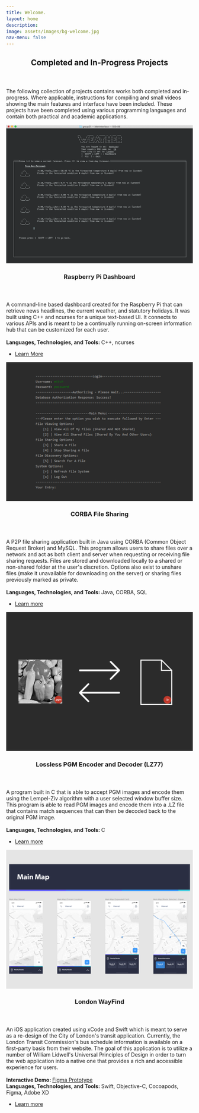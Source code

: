 ```yaml
---
title: Welcome.
layout: home
description:
image: assets/images/bg-welcome.jpg
nav-menu: false
---
```


<!-- Main -->
<div id="main">

<!-- One -->
<section id="one">
	<div class="inner">
		<header class="major">
			<h2>Completed and In-Progress Projects</h2>
		</header>
		<p>The following collection of projects contains works both completed and in-progress. Where applicable, instructions for compiling and small videos showing the main features and interface have been included. These projects have been completed using various programming languages and contain both practical and academic applications.</p>
	</div>
</section>

<!-- Two -->
<section id="two" class="spotlights">
	<section>
		<a href="" class="image">
			<img src="assets/images/pi-dashboard-tile.png" alt="" data-position="center center" />
		</a>
		<div class="content">
			<div class="inner">
				<header class="major">
					<h3>Raspberry Pi Dashboard</h3>
				</header>
				<p>A command-line based dashboard created for the Raspberry Pi that can retrieve news headlines, the current weather, and statutory holidays. It was built using C++ and ncurses for a unique text-based UI. It connects to various APIs and is meant to be a continually running on-screen information hub that can be customized for each user.
				<br>
				<br>
				<b>Languages, Technologies, and Tools: </b>C++, ncurses</p>
				<ul class="actions">
					<li><a href="https://github.com/mitchmancuso/Pi-Dash" class="button">Learn More</a></li>
				</ul>
			</div>
		</div>
	</section>
	<section>
		<a href="" class="image">
			<img src="assets/images/CORBA-share-tile.png" alt="" data-position="top center" />
		</a>
		<div class="content">
			<div class="inner">
				<header class="major">
					<h3>CORBA File Sharing</h3>
				</header>
				<p>A P2P file sharing application built in Java using CORBA (Common Object Request Broker) and MySQL. This program allows users to share files over a network and act as both client and server when requesting or receiving file sharing requests. Files are stored and downloaded locally to a shared or non-shared folder at the user's discretion. Options also exist to unshare files (make it unavailable for downloading on the server) or sharing files previously marked as private.
                				<br>
                				<br>
                				<b>Languages, Technologies, and Tools: </b>Java, CORBA, SQL</p>
				<ul class="actions">
					<li><a href="https://github.com/mitchmancuso/CORBA-Share" class="button">Learn more</a></li>
				</ul>
			</div>
		</div>
	</section>
	<section>
    		<a href="" class="image">
    			<img src="assets/images/lz77-tile.png" alt="" data-position="center center" />
    		</a>
    		<div class="content">
    			<div class="inner">
    				<header class="major">
    					<h3>Lossless PGM Encoder and Decoder (LZ77)</h3>
    				</header>
    				<p>A program built in C that is able to accept PGM images and encode them using the Lempel-Ziv algorithm with a user selected window buffer size. This program is able to read PGM images and encode them into a .LZ file that contains match sequences that can then be decoded back to the original PGM image.
                    				<br>
                    				<br>
                    				<b>Languages, Technologies, and Tools: </b>C</p>
    				<ul class="actions">
    					<li><a href="https://github.com/mitchmancuso/LZ77-PGM" class="button">Learn more</a></li>
    				</ul>
    			</div>
    		</div>
    	</section>
		<section>
    		<a href="" class="image">
    			<img src="assets/images/London-WayFind-tile.png" alt="" data-position="top center" />
    		</a>
    		<div class="content">
    			<div class="inner">
    				<header class="major">
    					<h3>London WayFind</h3>
    				</header>
    				<p>An iOS application created using xCode and Swift which is meant to serve as a re-design of the City of London's transit application. Currently, the London Transit Commission's bus schedule information is available on a first-party basis from their website. The goal of this application is to utilize a number of William Lidwell's Universal Principles of Design in order to turn the web application into a native one that provides a rich and accessible experience for users.
                    				<br>
                                    <br>
                                    <b>Interactive Demo: </b><a href="https://www.figma.com/proto/M0qi0bQ77QFDwecUPa6u46/London-WayFind-Interactive-Prototype?node-id=14%3A218&scaling=scale-down">Figma Prototype</a>
                    				<br>
                    				<b>Languages, Technologies, and Tools: </b>Swift, Objective-C, Cocoapods, Figma, Adobe XD</p>
    				<ul class="actions">
    					<li><a href="https://github.com/mitchmancuso/London-WayFind" class="button">Learn more</a></li>
    				</ul>
    			</div>
    		</div>
    	</section>
</section>

</div>

